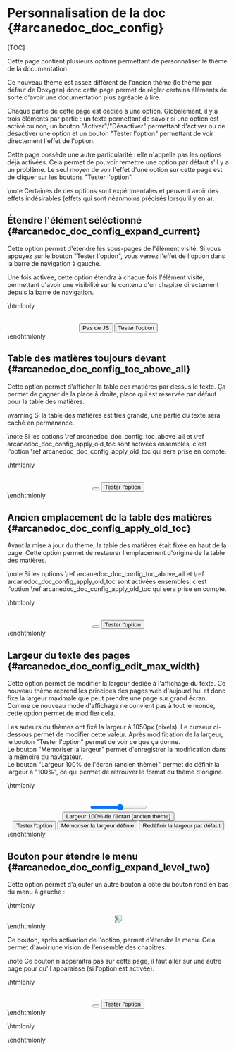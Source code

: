 # Personnalisation de la doc {#arcanedoc_doc_config}

[TOC]

Cette page contient plusieurs options permettant de personnaliser
le thème de la documentation.

Ce nouveau thème est assez différent de l'ancien thème
(le thème par défaut de Doxygen) donc cette page permet
de régler certains éléments de sorte d'avoir une documentation
plus agréable à lire.

Chaque partie de cette page est dédiée à une option.
Globalement, il y a trois éléments par partie :
un texte permettant de savoir si une option est activé
ou non, un bouton "Activer"/"Désactiver" permettant
d'activer ou de désactiver une option et un bouton "Tester l'option"
permettant de voir directement l'effet de l'option.

Cette page possède une autre particularité : elle n'appelle
pas les options déjà activées. Cela permet de pouvoir remettre
une option par défaut s'il y a un problème. Le seul moyen de
voir l'effet d'une option sur cette page est de cliquer sur les
boutons "Tester l'option".

\note
Certaines de ces options sont expérimentales et peuvent
avoir des effets indésirables (effets qui sont néanmoins
précisés lorsqu'il y en a).


## Étendre l'élément séléctionné {#arcanedoc_doc_config_expand_current}

Cette option permet d'étendre les sous-pages de l'élément
visité.
Si vous appuyez sur le bouton "Tester l'option", vous verrez l'effet
de l'option dans la barre de navigation à gauche.

Une fois activée, cette option étendra à chaque fois l'élément
visité, permettant d'avoir une visibilité sur le contenu d'un
chapitre directement depuis la barre de navigation.

\htmlonly
<br>
<center>
<span id="span_expand_current_item"></span>
<br>
<button id="button_apply_expand_current_item">Pas de JS</button>
<button id="button_test_expand_current_item">Tester l'option</button>
</center>
\endhtmlonly


## Table des matières toujours devant {#arcanedoc_doc_config_toc_above_all}

Cette option permet d'afficher la table des matières
par dessus le texte.
Ça permet de gagner de la place à droite, place qui est réservée
par défaut pour la table des matières.

\warning
Si la table des matières est très grande, une partie du texte sera
caché en permanance.

\note
Si les options \ref arcanedoc_doc_config_toc_above_all et
\ref arcanedoc_doc_config_apply_old_toc sont activées ensembles,
c'est l'option \ref arcanedoc_doc_config_apply_old_toc qui
sera prise en compte.

\htmlonly
<br>
<center>
<span id="span_toc_above_all"></span>
<br>
<button id="button_apply_toc_above_all"></button>
<button id="button_test_toc_above_all">Tester l'option</button>
</center>
\endhtmlonly


## Ancien emplacement de la table des matières {#arcanedoc_doc_config_apply_old_toc}

Avant la mise à jour du thème, la table des matières était fixée
en haut de la page. Cette option permet de restaurer l'emplacement
d'origine de la table des matières.

\note
Si les options \ref arcanedoc_doc_config_toc_above_all et
\ref arcanedoc_doc_config_apply_old_toc sont activées ensembles,
c'est l'option \ref arcanedoc_doc_config_apply_old_toc qui
sera prise en compte.

\htmlonly
<br>
<center>
<span id="span_apply_old_toc"></span>
<br>
<button id="button_apply_apply_old_toc"></button>
<button id="button_test_apply_old_toc">Tester l'option</button>
</center>
\endhtmlonly


## Largeur du texte des pages {#arcanedoc_doc_config_edit_max_width}

Cette option permet de modifier la largeur dédiée à l'affichage du texte.
Ce nouveau thème reprend les principes des pages web d'aujourd'hui et
donc fixe la largeur maximale que peut prendre une page sur grand écran.  
Comme ce nouveau mode d'affichage ne convient pas à tout le monde,
cette option permet de modifier cela.

Les auteurs du thèmes ont fixé la largeur à 1050px (pixels).
Le curseur ci-dessous permet de modifier cette valeur.
Après modification de la largeur, le bouton "Tester l'option" permet de voir
ce que ça donne.  
Le bouton "Mémoriser la largeur" permet d'enregistrer
la modification dans la mémoire du navigateur.  
Le bouton "Largeur 100% de l'écran (ancien thème)" permet
de définir la largeur à "100%", ce qui permet de retrouver le format
du thème d'origine.

\htmlonly
<br>
<center>
<span id="span_edit_max_width"></span>
<br>
<input type="range" id="range_edit_max_width" min="500" max="2000" step="100">
<br>
<button id="button_max_edit_max_width">Largeur 100% de l'écran (ancien thème)</button>
<br>
<button id="button_test_edit_max_width">Tester l'option</button>
<button id="button_apply_edit_max_width">Mémoriser la largeur définie</button>
<button id="button_default_edit_max_width">Redéfinir la largeur par défaut</button>
</center>
\endhtmlonly





## Bouton pour étendre le menu {#arcanedoc_doc_config_expand_level_two}

Cette option permet d'ajouter un autre bouton à côté du bouton rond
en bas du menu à gauche :

\htmlonly
<center>
<img src="../../sync_on.png" style="transform:rotate(90deg);">
</center>
\endhtmlonly

Ce bouton, après activation de l'option, permet d'étendre le menu.
Cela permet d'avoir une vision de l'ensemble des chapitres.

\note
Ce bouton n'apparaîtra pas sur cette page, il faut aller sur une autre page pour
qu'il apparaisse (si l'option est activée). 

\htmlonly
<br>
<center>
<span id="span_expand_level_two"></span>
<br>
<button id="button_apply_expand_level_two"></button>
<button id="button_test_expand_level_two">Tester l'option</button>
</center>
\endhtmlonly




\htmlonly
<script type="text/javascript">
  updateConfigWithCookies();
  // Dans cette page, la personnalisation est désactivée.
  no_custom_theme = true;
</script>
\endhtmlonly
